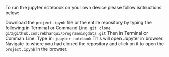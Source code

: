 To run the jupyter notebook on your own device please follow isntructions below:

Download the `project.ipynb` file or the entire repository by typing the following in Terminal or Command Line:
`git clone git@github.com:rebhanqui/programmingdata.git`
Then in Terminal or Comman Line.
Type in: `jupyter notebook`
This will open Jupyter in browser. 
Navigate to where you had cloned the repository and click on it to open the `project.ipynb` in the browser.
